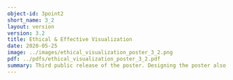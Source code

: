 ```yaml
---
object-id: 3point2
short_name: 3_2
layout: version
version: 3.2
title: Ethical & Effective Visualization
date: 2020-05-25
image: ../images/ethical_visualization_poster_3_2.png
pdf: ../pdfs/ethical_visualization_poster_3_2.pdf
summary: Third public release of the poster. Designing the poster also resulted in changes to the method.
---
```

